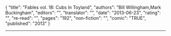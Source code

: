 {
"title": "Fables vol. 18: Cubs In Toyland",
"authors": "Bill Willingham,Mark Buckingham",
"editors": "",
"translator": "",
"date": "2013-06-23",
"rating": "",
"re-read": "",
"pages": "192",
"non-fiction": "",
"comic": "TRUE",
"published": "2013"
}

---

